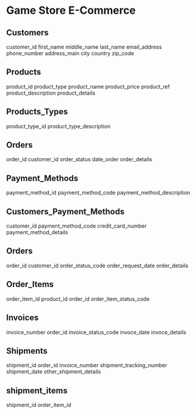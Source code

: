 # Game Store E-Commerce

## Customers

customer_id
first_name
middle_name
last_name
email_address
phone_number
address_main
city
country
zip_code

## Products

product_id
product_type
product_name
product_price
product_ref
product_description
product_details

## Products_Types

product_type_id
product_type_description

## Orders

order_id
customer_id
order_status
date_order
order_details

## Payment_Methods

payment_method_id
payment_method_code
payment_method_description

## Customers_Payment_Methods

customer_id
payment_method_code
credit_card_number
payment_method_details

## Orders

order_id
customer_id
order_status_code
order_request_date
order_details

## Order_Items

order_item_id
product_id
order_id
order_item_status_code

## Invoices

invoice_number
order_id
invoice_status_code
invoce_date
invoce_details

## Shipments

shipment_id
order_id
invoice_number
shipment_tracking_number
shipment_date
other_shipment_details

## shipment_items

shipment_id
order_item_id
 
